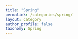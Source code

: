 ```yaml
---
title: "Spring"
permalink: /categories/spring/
layout: category
author_profile: false
taxonomy: Spring
---
```

